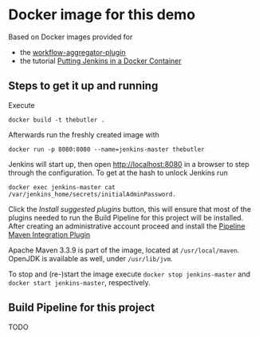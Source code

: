 Docker image for this demo
==========================
Based on Docker images provided for
  - the [workflow-aggregator-plugin](https://github.com/jenkinsci/workflow-aggregator-plugin)
  - the tutorial [Putting Jenkins in a Docker Container](https://engineering.riotgames.com/news/putting-jenkins-docker-container)

Steps to get it up and running
------------------------------
Execute

    docker build -t thebutler .

Afterwards run the freshly created image with

    docker run -p 8080:8080 --name=jenkins-master thebutler

Jenkins will start up, then open [http://localhost:8080]() in a browser to step through the configuration.
To get at the hash to unlock Jenkins run

    docker exec jenkins-master cat /var/jenkins_home/secrets/initialAdminPassword.

Click the *Install suggested plugins* button, this will ensure that most of the plugins needed to run
the Build Pipeline for this project will be installed.
After creating an administrative account proceed and install the [Pipeline Maven Integration Plugin](https://wiki.jenkins-ci.org/display/JENKINS/Pipeline+Maven+Plugin)

Apache Maven 3.3.9 is part of the image, located at `/usr/local/maven`.
OpenJDK is available as well, under `/usr/lib/jvm`.

To stop and (re-)start the image execute `docker stop jenkins-master` and `docker start jenkins-master`, respectively.

Build Pipeline for this project
-------------------------------
TODO